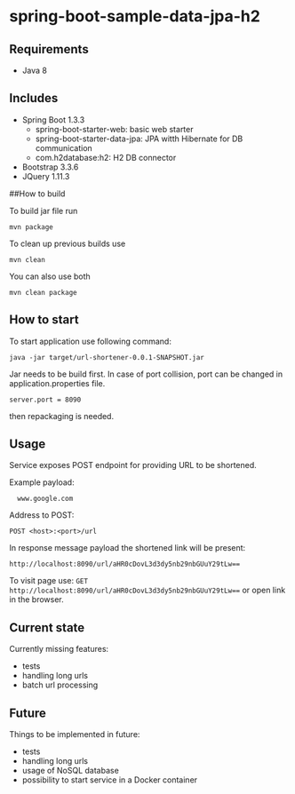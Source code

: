 # spring-boot-sample-data-jpa-h2

## Requirements
- Java 8

## Includes
- Spring Boot 1.3.3
  - spring-boot-starter-web: basic web starter
  - spring-boot-starter-data-jpa: JPA witth Hibernate for DB communication
  - com.h2database:h2: H2 DB connector
- Bootstrap 3.3.6
- JQuery 1.11.3

##How to build

To build jar file run
```
mvn package
```
To clean up previous builds use
```
mvn clean
```
You can also use both
```
mvn clean package
```

## How to start

To start application use following command:
```
java -jar target/url-shortener-0.0.1-SNAPSHOT.jar
```

Jar needs to be build first.
In case of port collision, port can be changed in application.properties file.
```
server.port = 8090
```
then repackaging is needed.

## Usage

Service exposes POST endpoint for providing URL to be shortened.

Example payload:
```
  www.google.com
```
Address to POST:
```
POST <host>:<port>/url
```

In response message payload the shortened link will be present:
```
http://localhost:8090/url/aHR0cDovL3d3dy5nb29nbGUuY29tLw==
```

To visit page use:
`GET http://localhost:8090/url/aHR0cDovL3d3dy5nb29nbGUuY29tLw==`
or open link in the browser.

## Current state
Currently missing features:
- tests
- handling long urls
- batch url processing

## Future
Things to be implemented in future:
- tests
- handling long urls
- usage of NoSQL database
- possibility to start service in a Docker container



